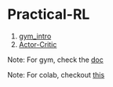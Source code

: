 # Practical-RL

1. [gym_intro](https://colab.research.google.com/drive/1AsFzJDEI9OtlmGHyuqr21iMLKy4OgAMg)
2. [Actor-Critic](https://colab.research.google.com/drive/1-TiI1dNIQDukkQC1PXy7mhDT883j9ua9)

Note: For gym, check the [doc](https://gym.openai.com/docs/)
      
Note: For colab, checkout [this](https://medium.com/deep-learning-turkey/google-colab-free-gpu-tutorial-e113627b9f5d)
